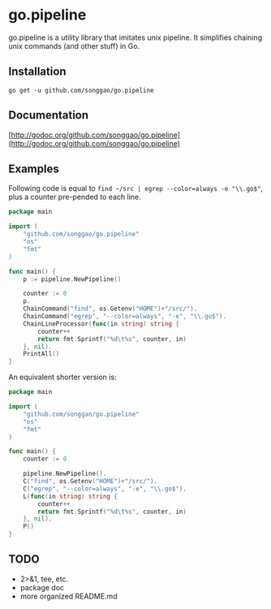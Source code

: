# go.pipeline
go.pipeline is a utility library that imitates unix pipeline. It simplifies chaining unix commands (and other stuff) in Go.

## Installation
```
go get -u github.com/songgao/go.pipeline
```

## Documentation
[http://godoc.org/github.com/songgao/go.pipeline](http://godoc.org/github.com/songgao/go.pipeline)

## Examples
Following code is equal to `find ~/src | egrep --color=always -e "\\.go$"`, plus a counter pre-pended to each line.
```go
package main

import (
	"github.com/songgao/go.pipeline"
	"os"
    "fmt"
)

func main() {
	p := pipeline.NewPipeline()

	counter := 0
    p.
    ChainCommand("find", os.Getenv("HOME")+"/src/").
    ChainCommand("egrep", "--color=always", "-e", "\\.go$").
    ChainLineProcessor(func(in string) string {
		counter++
		return fmt.Sprintf("%d\t%s", counter, in)
	}, nil).
    PrintAll()
}
```
An equivalent shorter version is:
```go
package main

import (
	"github.com/songgao/go.pipeline"
	"os"
    "fmt"
)

func main() {
	counter := 0

	pipeline.NewPipeline().
    C("find", os.Getenv("HOME")+"/src/").
    C("egrep", "--color=always", "-e", "\\.go$").
    L(func(in string) string {
		counter++
		return fmt.Sprintf("%d\t%s", counter, in)
	}, nil).
    P()
}
```
## TODO
* 2>&1, tee, etc.
* package doc
* more organized README.md
